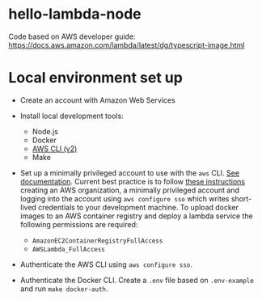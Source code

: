 # hello-lambda-node

Code based on AWS developer guide: https://docs.aws.amazon.com/lambda/latest/dg/typescript-image.html

# Local environment set up

- Create an account with Amazon Web Services

- Install local development tools:

  - Node.js
  - Docker
  - [AWS CLI (v2)](https://docs.aws.amazon.com/cli/latest/userguide/getting-started-install.html)
  - Make

- Set up a minimally privileged account to use with the `aws` CLI. [See documentation](https://docs.aws.amazon.com/cli/latest/userguide/cli-chap-authentication.html). Current best practice is to follow [these instructions](https://docs.aws.amazon.com/singlesignon/latest/userguide/getting-started.html) creating an AWS organization, a minimally privileged account and logging into the account using `aws configure sso` which writes short-lived credentials to your development machine. To upload docker images to an AWS container registry and deploy a lambda service the following permissions are required:

  - `AmazonEC2ContainerRegistryFullAccess`
  - `AWSLambda_FullAccess`

- Authenticate the AWS CLI using `aws configure sso`.

- Authenticate the Docker CLI. Create a `.env` file based on `.env-example` and run `make docker-auth`.
